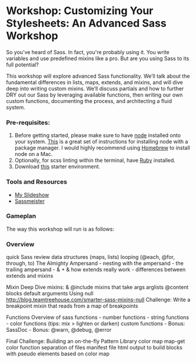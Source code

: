 # Workshop: Customizing Your Stylesheets: An Advanced Sass Workshop

So you’ve heard of Sass. In fact, you're probably using it. You write variables and use predefined mixins like a pro. But are you using Sass to its full potential?

This workshop will explore advanced Sass functionality. We’ll talk about the fundamental differences in lists, maps, extends, and mixins, and will dive deep into writing custom mixins. We’ll discuss partials and how to further DRY out our Sass by leveraging available functions, then writing our own custom functions, documenting the process, and architecting a fluid system.

### Pre-requisites:

  1. Before getting started, please make sure to have [node](https://nodejs.org/download/) installed onto your system. [This](https://github.com/joyent/node/wiki/Installing-Node.js-via-package-manager#osx) is a great set of instructions for installing node with a package manager. I would highly recommend using [Homebrew](http://brew.sh) to install node on a Mac.
  2. Optionally, for scss linting within the terminal, have [Ruby](https://www.ruby-lang.org/en/documentation/installation/) installed.
  3. Download [this](https://github.com/una/gulp-starter-env) starter environment.

### Tools and Resources

- [My Slideshow](http://una.github.io/sass-for-devs/#/)
- [Sassmeister](http://sassmeister.com/)

### Gameplan

The way this workshop will run is as follows:

### Overview
  quick Sass review
  data structures (maps, lists)
  looping (@each, @for, through, to)
  The Almighty Ampersand
    - nesting with the ampersand
    - the trailing ampersand
    - & + &
  how extends really work
    - differences between extends and mixins

Mixin Deep Dive
  mixins: & @include
  mixins that take args
  arglists
  @content blocks
  default arguments
  Using null http://blog.teamtreehouse.com/smarter-sass-mixins-null
    Challenge: Write a breakpoint mixin that reads from a map of breakpoints

Functions
  Overview of sass functions
    - number functions
    - string functions
    - color functions (tips: mix > lighten or darken)
  custom functions
    - Bonus: SassDoc
    - Bonus: @warn, @debug, @error

Final Challenge: Building an on-the-fly Pattern Library
  color map
  map-get color function
  separation of files
  manifest file
  html output to build blocks with pseudo elements based on color map